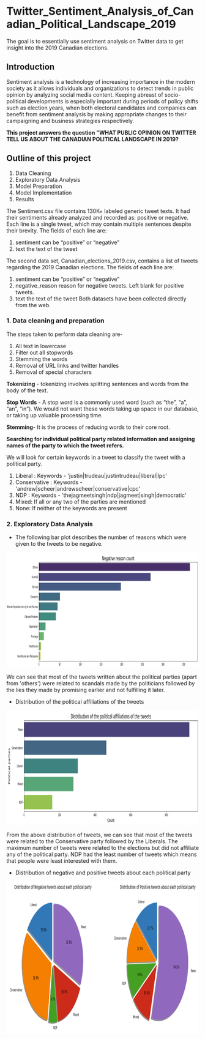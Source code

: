 # Twitter_Sentiment_Analysis_of_Canadian_Political_Landscape_2019

The goal is to essentially use sentiment analysis on Twitter data to get insight into the 2019 Canadian elections.


## Introduction
Sentiment analysis is a technology of increasing importance in the modern society as it allows individuals and organizations to detect trends in public opinion by analyzing social media content. Keeping abreast of socio-political developments is especially important during periods of policy shifts such as election years, when both electoral candidates and companies can benefit from sentiment analysis by making appropriate changes to their campaigning and business strategies respectively.

**This project answers the question "WHAT PUBLIC OPINION ON TWITTER TELL US ABOUT THE CANADIAN POLITICAL LANDSCAPE IN 2019?**

## Outline of this project
1. Data Cleaning
2. Exploratory Data Analysis
3. Model Preparation
4. Model Implementation
5. Results


The Sentiment.csv file contains 130K+ labeled generic tweet texts. It had their sentiments already analyzed and recorded as: positive or negative. Each line is a single tweet, which may contain multiple sentences despite their brevity. The fields of each line are:

1. sentiment can be “positive” or “negative”
2. text the text of the tweet

The second data set, Canadian_elections_2019.csv, contains a list of tweets regarding the 2019 Canadian elections. The fields of each line are:

1. sentiment can be “positive” or “negative”
2. negative_reason reason for negative tweets. Left blank for positive tweets.
3. text the text of the tweet
Both datasets have been collected directly from the web.


### 1. Data cleaning and preparation

The steps taken to perform data cleaning are- 
1. All text in lowercase
2. Filter out all stopwords
3. Stemming the words
4. Removal of URL links and twitter handles
5. Removal of special characters

**Tokenizing** - tokenizing involves splitting sentences and words from the body of the text.

**Stop Words** - A stop word is a commonly used word (such as “the”, “a”, “an”, “in”). We would not want these words taking up space in our database, or taking up valuable processing time.

**Stemming**- It is the process of reducing words to their core root.

**Searching for individual political party related information and assigning names of the party to which the tweet refers.**

We will look for certain keywords in a tweet to classify the tweet with a political party.

1. Liberal : Keywords - 'justin|trudeau|justintrudeau|liberal|lpc'
2. Conservative : Keywords - 'andrew|scheer|andrewscheer|conservative|cpc'
3. NDP : Keywords - 'thejagmeetsingh|ndp|jagmeet|singh|democratic'
4. Mixed: If all or any two of the parties are mentioned
5. None: If neither of the keywords are present


### 2. Exploratory Data Analysis

* The following bar plot describes the number of reasons which were given to the tweets to be negative. 

<img src="https://github.com/Akshat2395/Twitter_Sentiment_Analysis_of_Canadian_Political_Landscape_2019/blob/main/images/neg_reason_count.png" alt="Gender of Respondents" width="1000" height="300">

We can see that most of the tweets written about the political parties (apart from 'others') were related to scandals made by the politicians followed by the lies they made by promising earlier and not fulfilling it later.


* Distribution of the political affiliations of the tweets

<img src="https://github.com/Akshat2395/Twitter_Sentiment_Analysis_of_Canadian_Political_Landscape_2019/blob/main/images/distribution_political_affiliations.png" alt="Gender of Respondents" width="1000" height="300">

From the above distribution of tweets, we can see that most of the tweets were related to the Conservative party followed by the Liberals. The maximum number of tweets were related to the elections but did not affiliate any of the political party. NDP had the least number of tweets which means that people were least interested with them.


* Distribution of negative and positive tweets about each political party

<img src="https://github.com/Akshat2395/Twitter_Sentiment_Analysis_of_Canadian_Political_Landscape_2019/blob/main/images/ditribution_neg_pos_political_parties.png" alt="Gender of Respondents" width="900" height="400">
